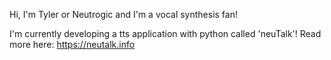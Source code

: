 Hi, I'm Tyler or Neutrogic and I'm a vocal synthesis fan!

I'm currently developing a tts application with python called 'neuTalk'! Read more here: https://neutalk.info

<!---
neutrogic/neutrogic is a ✨ special ✨ repository because its `README.md` (this file) appears on your GitHub profile.
You can click the Preview link to take a look at your changes.
--->
